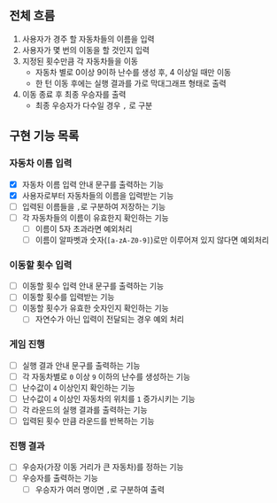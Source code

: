 ## 전체 흐름
1. 사용자가 경주 할 자동차들의 이름을 입력
2. 사용자가 몇 번의 이동을 할 것인지 입력
3. 지정된 횟수만큼 각 자동차들을 이동
   - 자동차 별로 0이상 9이하 난수를 생성 후, 4 이상일 때만 이동
   - 한 턴 이동 후에는 실행 결과를 가로 막대그래프 형태로 출력
4. 이동 종료 후 최종 우승자를 출력
   - 최종 우승자가 다수일 경우 `,` 로 구분

## 구현 기능 목록
### 자동차 이름 입력
- [x] 자동차 이름 입력 안내 문구를 출력하는 기능
- [x] 사용자로부터 자동차들의 이름을 입력받는 기능
- [ ] 입력된 이름들을 `,`로 구분하여 저장하는 기능
- [ ] 각 자동차들의 이름이 유효한지 확인하는 기능
  - [ ] 이름이 5자 초과라면 예외처리
  - [ ] 이름이 알파벳과 숫자(`[a-zA-Z0-9]`)로만 이루어져 있지 않다면 예외처리

### 이동할 횟수 입력
- [ ] 이동할 횟수 입력 안내 문구를 출력하는 기능
- [ ] 이동할 횟수를 입력받는 기능
- [ ] 이동할 횟수가 유효한 숫자인지 확인하는 기능
  - [ ] 자연수가 아닌 입력이 전달되는 경우 예외 처리

### 게임 진행
- [ ] 실행 결과 안내 문구를 출력하는 기능
- [ ] 각 자동차별로 `0` 이상 `9` 이하의 난수를 생성하는 기능
- [ ] 난수값이 `4` 이상인지 확인하는 기능
- [ ] 난수값이 `4` 이상인 자동차의 위치를 `1` 증가시키는 기능
- [ ] 각 라운드의 실행 결과를 출력하는 기능
- [ ] 입력된 횟수 만큼 라운드를 반복하는 기능

### 진행 결과
- [ ] 우승자(가장 이동 거리가 큰 자동차)를 정하는 기능
- [ ] 우승자를 출력하는 기능
  - [ ] 우승자가 여러 명이면 `,`로 구분하여 출력
